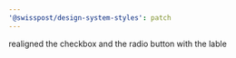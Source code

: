 ```yaml
---
'@swisspost/design-system-styles': patch
---
```


realigned the checkbox and the radio button with the lable
